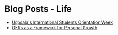 # Blog Posts - Life

- [Uppsala's International Students Orientation Week](2017-08-28/2017-08-28-orientation-week.md)
- [OKRs as a Framework for Personal Growth](2019-06-23-okrs-as-a-framework-for-personal-growth)
